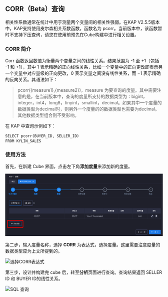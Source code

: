 ## CORR（Beta）查询 ##

相关性系数通常在统计中用于测量两个变量间的相关性强弱。在KAP V2.5.5版本中，KAP支持使用皮尔森相关系数函数，函数名为 pcorr。当前版本中，该函数暂时不支持下压查询，请您在使用前预先在Cube构建中进行相关设置。

### CORR 简介 ###

Corr 函数返回数值为衡量两个变量之间的线性关系。结果范围为 -1 至 +1（包括 -1 和 +1），其中 1 表示精确的正向线性关系，比如一个变量中的正向更改即表示另一个变量中对应量级的正向更改，0 表示变量之间没有线性关系，而 −1 表示精确的反向关系。其语法如下：

> pcorr({measure1},{measure2})，measure 为要查询的度量。其中需要注意的是，在当前版本中，查询的度量所支持的数据类型为：bigint，integer，int4，long8，tinyint，smallint，decimal。如果其中一个度量的数据类型为decimal时，则另外一个度量的的数据类型也需要为decimal。其他数据类型组合则不受影响。
>

在 KAP 中查询示例如下：

```
SELECT pcorr(BUYER_ID, SELLER_ID)
FROM KYLIN_SALES
```

### 使用方法 ###

首先，在新建 Cube 界面，点击左下角**添加度量**来添加新的度量。

![添加度量页面](images/pcorr/cube.cn.png)

第二步，输入度量名称，选择 **CORR** 为表达式，选择度量。这里需要注意度量的数据类型应为上文所提到的。

![选择CORR表达式](images/pcorr/expression.cn.png)

第三步，设计并构建完 cube 后，转至**分析**页面进行查询。查询结果返回 SELLER ID 和 BUYER ID的线性关系。

![SQL 查询](images/pcorr/cube_query.cn.png)
